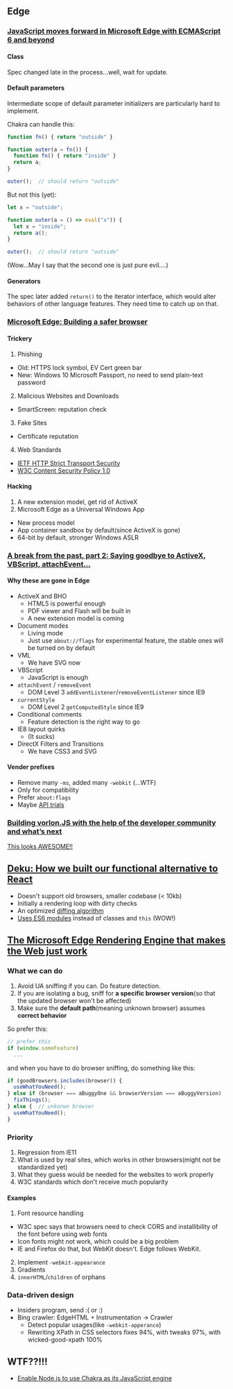 ## Edge

### [JavaScript moves forward in Microsoft Edge with ECMAScript 6 and beyond](http://blogs.windows.com/msedgedev/2015/05/12/javascript-moves-forward-in-microsoft-edge-with-ecmascript-6-and-beyond/)

#### Class

Spec changed late in the process...well, wait for update.

#### Default parameters
Intermediate scope of default parameter initializers are particularly hard to implement.

Chakra can handle this:

```javascript
function fn() { return "outside" }

function outer(a = fn()) {
  function fn() { return "inside" }
  return a;
}

outer();  // should return "outside"
```

But not this (yet):

```javascript
let x = "outside";

function outer(a = () => eval("x")) {
  let x = "inside";
  return a();
}

outer();  // should return "outside"
```

(Wow...May I say that the second one is just pure evil....)

#### Generators

The spec later added `return()` to the iterator interface, which would alter behaviors of other language features. They need time to catch up on that.

### [Microsoft Edge: Building a safer browser](http://blogs.windows.com/msedgedev/2015/05/11/microsoft-edge-building-a-safer-browser/)


#### Trickery

1. Phishing
  * Old: HTTPS lock symbol, EV Cert green bar
  * New: Windows 10 Microsoft Passport, no need to send plain-text password
2. Malicious Websites and Downloads
  * SmartScreen: reputation check
3. Fake Sites
  * Certificate reputation
4. Web Standards
  * [IETF HTTP Strict Transport Security](https://tools.ietf.org/id/draft-ietf-websec-strict-transport-sec-14.txt)
  * [W3C Content Security Policy 1.0](http://www.w3.org/TR/2012/CR-CSP-20121115/)

#### Hacking

1. A new extension model, get rid of ActiveX
2. Microsoft Edge as a Universal Windows App
  * New process model
  * App container sandbox by default(since ActiveX is gone)
  * 64-bit by default, stronger Windows ASLR


### [A break from the past, part 2: Saying goodbye to ActiveX, VBScript, attachEvent…](http://blogs.windows.com/msedgedev/2015/05/06/a-break-from-the-past-part-2-saying-goodbye-to-activex-vbscript-attachevent/)

#### Why these are gone in Edge
* ActiveX and BHO
  * HTML5 is powerful enough
  * PDF viewer and Flash will be built in
  * A new extension model is coming
* Document modes
  * Living mode
  * Just use `about://flags` for experimental feature, the stable ones will be turned on by default
* VML
  * We have SVG now
* VBScript
  * JavaScript is enough
* `attachEvent` / `removeEvent`
  * DOM Level 3 `addEventListener`/`removeEventListener` since IE9
* `currentStyle`
  * DOM Level 2 `getComputedStyle` since IE9
* Conditional comments
  * Feature detection is the right way to go
* IE8 layout quirks
  * (It sucks)
* DirectX Filters and Transitions
  * We have CSS3 and SVG

#### Vender prefixes
* Remove many `-ms`, added many `-webkit` (...WTF)
* Only for compatibility
* Prefer `about:flags`
* Maybe [API trials](https://air.mozilla.org/web-compatibility-summit-talks/)

### [Building vorlon.JS with the help of the developer community and what’s next](http://blogs.windows.com/msedgedev/2015/05/08/building-vorlon-js-with-the-help-of-the-developer-community-and-whats-next/)

[This looks AWESOME!!](http://www.vorlonjs.com/)

## [Deku: How we built our functional alternative to React](https://segment.com/blog/deku-our-functional-alternative-to-react/)

* Doesn't support old browsers, smaller codebase (< 10kb)
* Initially a rendering loop with dirty checks
* An optimized [diffing algorithm](https://github.com/segmentio/deku/blob/master/lib/render.js#L492)
* [Uses ES6 modules](https://github.com/segmentio/deku/blob/master/docs/guides/components.md) instead of classes and `this` (WOW!) 


## [The Microsoft Edge Rendering Engine that makes the Web just work](https://channel9.msdn.com/Events/WebPlatformSummit/2015/The-Microsoft-Edge-Rendering-Engine-that-makes-the-Web-just-work)

### What we can do
1. Avoid UA sniffing if you can. Do feature detection.
2. If you are isolating a bug, sniff for **a specific browser version**(so that the updated browser won't be affected)
3. Make sure the **default path**(meaning unknown browser) assumes **correct behavior**

So prefer this:

```javascript
// prefer this
if (window.someFeature)
  ...
```

and when you have to do browser sniffing, do something like this:

```javascript
if (goodBrowsers.includes(browser)) {
  useWhatYouNeed();
} else if (browser === aBuggyOne && browserVersion === aBuggyVersion)
  fixThings();
} else {  // unkonwn browser
  useWhatYouNeed();
}
```

### Priority
1. Regression from IE11
2. What is used by real sites, which works in other browsers(might not be standardized yet)
3. What they guess would be needed for the websites to work properly
4. W3C standards which don't receive much popularity

#### Examples
1. Font resource handling
  * W3C spec says that browsers need to check CORS and installibility of the font before using web fonts
  * Icon fonts might not work, which could be a big problem
  * IE and Firefox do that, but WebKit doesn't. Edge follows WebKit.
2. Implement `-webkit-appearance`
3. Gradients
4. `innerHTML`/`children` of orphans

### Data-driven design
* Insiders program, send :( or :)
* Bing crawler: EdgeHTML + Instrumentation -> Crawler
  * Detect popular usages(like `-webkit-apperance`)
  * Rewriting XPath in CSS selectors fixes 94%, with tweaks 97%, with wicked-good-xpath 100%


## WTF??!!!
* [Enable Node.js to use Chakra as its JavaScript engine](https://github.com/Microsoft/node)